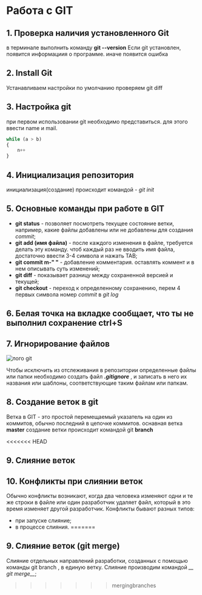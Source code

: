 # Работа с GIT

## 1. Проверка наличия установленного Git

в терминале выполнить команду **git --version**
Если  git установлен, появится информациия о программе. иначе появится ошибка

## 2. Install Git
Устанавливаем настройки по умолчанию
проверяем git diff

## 3. Настройка git
при первом использовании git  необходимо представиться. для этого ввести name и mail.
```py
while (a > b)
{ 
    n++
}
```

## 4. Инициализация репозитория
инициализация(создание) происходит командой -  *git init* 
## 5. Основные команды при работе в GIT
* **git status** - позволяет посмотреть текущее состояние ветки, например, какие файлы добавлены или не добавлены для создания *commit*;
* **git add (имя файла)** - после каждого изменения в файле, требуется делать эту команду. чтоб каждый раз не вводить имя файла, достаточно ввести 3-4 символа и нажать TAB;
* **git commit m-" "** - добавление комментария. оставлять коммент и в нем описывать суть изменений;
* **git diff** - показывает разницу между сохраненной версией и текущей;
* **git checkout** - переход к определенному сохранению, перем 4 первых символа номер *commit* в *git log*

## 6. Белая точка на вкладке сообщает, что ты не выполнил сохранение ctrl+S

## 7. Игнорирование файлов
![лого git](gitcat.jpg)

Чтобы исключить из отслеживания в репозитории определенные файлы или папки необходимо создать файл ***.gitignore*** , и записать в него их названия или шаблоны, соответствующие таким файлам или папкам.

## 8. Создание веток в git

Ветка в GIT - это простой перемещаемый указатель на один из коммитов, обычно последний в цепочке коммитов. оснавная ветка **master**
создание ветки происходит командой git __branch__

<<<<<<< HEAD
## 9. Слияние веток


## 10. Конфликты при слиянии веток
Обычно конфликты возникают, когда два человека изменяют одни и те же строки в файле или один разработчик удаляет файл, который в это время изменяет другой разработчик. Конфликты бывают разных типов:
* при запуске слияние;
* в процессе слияния.
=======
## 9. Слияние веток (git merge)

Слияние отдельных направлений разработки, созданных с помощью команды git branch , в единую ветку. Слияние производим командой *__ git merge__*;
>>>>>>> mergingbranches
